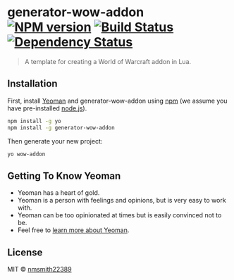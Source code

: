 # generator-wow-addon [![NPM version][npm-image]][npm-url] [![Build Status][travis-image]][travis-url] [![Dependency Status][daviddm-image]][daviddm-url]
> A template for creating a World of Warcraft addon in Lua.

## Installation

First, install [Yeoman](http://yeoman.io) and generator-wow-addon using [npm](https://www.npmjs.com/) (we assume you have pre-installed [node.js](https://nodejs.org/)).

```bash
npm install -g yo
npm install -g generator-wow-addon
```

Then generate your new project:

```bash
yo wow-addon
```

## Getting To Know Yeoman

 * Yeoman has a heart of gold.
 * Yeoman is a person with feelings and opinions, but is very easy to work with.
 * Yeoman can be too opinionated at times but is easily convinced not to be.
 * Feel free to [learn more about Yeoman](http://yeoman.io/).

## License

MIT © [nmsmith22389]()


[npm-image]: https://badge.fury.io/js/generator-wow-addon.svg
[npm-url]: https://npmjs.org/package/generator-wow-addon
[travis-image]: https://travis-ci.org/nmsmith22389/generator-wow-addon.svg?branch=master
[travis-url]: https://travis-ci.org/nmsmith22389/generator-wow-addon
[daviddm-image]: https://david-dm.org/nmsmith22389/generator-wow-addon.svg?theme=shields.io
[daviddm-url]: https://david-dm.org/nmsmith22389/generator-wow-addon
